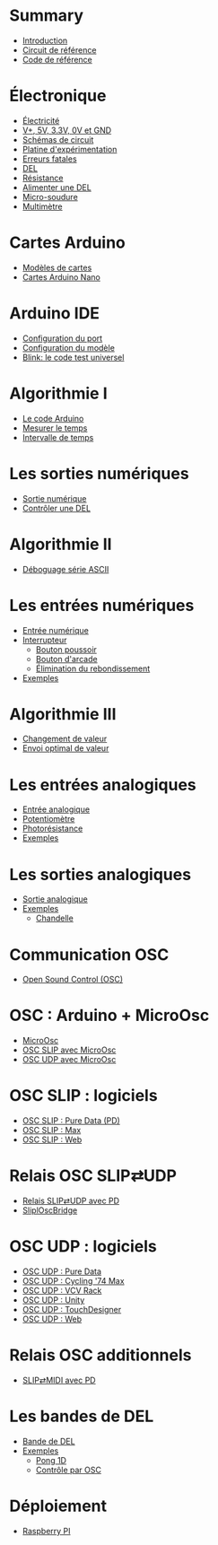 # Summary

- [Introduction](./introduction.md)
- [Circuit de référence]()
- [Code de référence]()

# Électronique
- [Électricité](./electricite/electricite.md)
- [V+, 5V, 3.3V, 0V et GND]()
- [Schémas de circuit](./schemas_circuits/schemas_circuits.md)
- [Platine d'expérimentation](./platine_experimentation/platine_experimentation.md)
- [Erreurs fatales](./erreurs_fatales/erreurs_fatales.md)
- [DEL](./del/del.md)
- [Résistance](./resistance/resistance.md)
- [Alimenter une DEL](./alimenter_del/alimenter_del.md)
- [Micro-soudure](./micro-soudure/micro-soudure.md)
- [Multimètre](./multimetre/multimetre.md)

# Cartes Arduino
- [Modèles de cartes](./arduino_cartes/arduino_cartes.md)
- [Cartes Arduino Nano](./arduino_nano/arduino_nano.md)

# Arduino IDE
- [Configuration du port](./arduino-ide_configuration_nano/arduino-ide_configuration_nano.md)
- [Configuration du modèle]()
- [Blink: le code test universel](./arduino-ide_test_blink/arduino-ide_test_blink.md)

# Algorithmie I
- [Le code Arduino](./arduino_code/arduino_code.md)
- [Mesurer le temps](./arduino_millis/arduino_millis.md)
- [Intervalle de temps](./intervalle/intervalle.md)

# Les sorties numériques
- [Sortie numérique](./sortie_numerique/sortie_numerique.md)
- [Contrôler une DEL](./arduino_exemple_del/arduino_exemple_del.md)

# Algorithmie II
- [Déboguage série ASCII](./arduino_deboguer/arduino_deboguer.md)


# Les entrées numériques
- [Entrée numérique](./entree_numerique/entree_numerique.md)
- [Interrupteur](./interrupteur/interrupteur.md)
   - [Bouton poussoir](./bouton_poussoir/bouton_poussoir.md)
   - [Bouton d'arcade](./bouton_arcade/bouton_arcade.md)
   - [Élimination du rebondissement]()
- [Exemples](./ex_entree_numerique/ex_entree_numerique.md)

# Algorithmie III
- [Changement de valeur](./changement/changement.md)
- [Envoi optimal de valeur](./envoi_optimal_de_valeur/envoi_optimal_de_valeur.md)

# Les entrées analogiques
- [Entrée analogique](./entree_analogique/entree_analogique.md)
- [Potentiomètre](./potentiometre/potentiometre.md)
- [Photorésistance](./photoresistance/photoresistance.md)
- [Exemples](./ex_entree_analogique/ex_entree_analogique.md)

# Les sorties analogiques
- [Sortie analogique](./sortie_analogique/sortie_analogique.md)
- [Exemples]()
   - [Chandelle](./chandelle/chandelle.md)

# Communication OSC
- [Open Sound Control (OSC)](./osc/osc.md)


# OSC : Arduino + MicroOsc
- [MicroOsc](./microosc/microosc.md)
- [OSC SLIP avec MicroOsc](./osc_slip/osc_slip.md)
- [OSC UDP avec MicroOsc]()

# OSC SLIP : logiciels
- [OSC SLIP : Pure Data (PD)](./pd/osc_slip.md)
- [OSC SLIP : Max](./max/max_osc_slip.md)
- [OSC SLIP : Web](./osc_slip_web/osc_slip_web.md)

# Relais OSC SLIP⇄UDP 
- [Relais SLIP⇄UDP avec PD](./pd/relais_osc_slip_udp.md)
- [SliplOscBridge]()

# OSC UDP : logiciels
- [OSC UDP : Pure Data]()
- [OSC UDP : Cycling '74 Max]()
- [OSC UDP : VCV Rack](./vcv_rack/vcv_rack_osc.md)
- [OSC UDP : Unity](./osc_udp_unity/osc_udp_unity.md)
- [OSC UDP : TouchDesigner]()
- [OSC UDP : Web]()

# Relais OSC additionnels
- [SLIP⇄MIDI avec PD](./pd/relais_osc_slip_midi.md)


# Les bandes de DEL
- [Bande de DEL](./bande_del/bande_del.md)
- [Exemples]()
   - [Pong 1D](./pong_1d/pong_1d.md)
   - [Contrôle par OSC](./bande_del_osc/bande_del_osc.md)
   
# Déploiement
- [Raspberry PI]()
